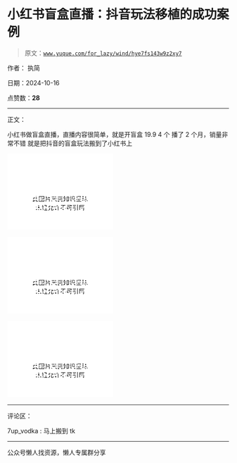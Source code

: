 # 小红书盲盒直播：抖音玩法移植的成功案例

> 原文：[`www.yuque.com/for_lazy/wind/hye7fs143w9z2xy7`](https://www.yuque.com/for_lazy/wind/hye7fs143w9z2xy7)

作者： 执简

日期：2024-10-16

点赞数：**28**

* * *

正文：

小红书做盲盒直播，直播内容很简单，就是开盲盒 19.9 4 个 播了 2 个月，销量非常不错 就是把抖音的盲盒玩法搬到了小红书上

![](img/35fb2d56433fe51268891a2bce83bffa.png "None")

![](img/7c93cbf605fcf6e0d5344fe946f67ca0.png "None")

![](img/7a113f13dbc814864235f362b9d4e55a.png "None")

* * *

评论区：

7up_vodka : 马上搬到 tk

* * *

公众号懒人找资源，懒人专属群分享